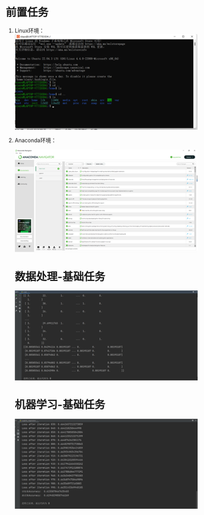 # 前置任务

1. Linux环境：
   ![Linux环境](https://github.com/puraGH/UniqueAI2024_SummerCamp/blob/main/Week1/Linux%E9%85%8D%E7%BD%AE.png?raw=true)

2. Anaconda环境：

   ![Anaconda环境](https://github.com/puraGH/UniqueAI2024_SummerCamp/blob/main/Week1/Anaconda%E9%85%8D%E7%BD%AE.png?raw=true)

   # 数据处理-基础任务

   ![数据预处理](https://github.com/puraGH/UniqueAI2024_SummerCamp/blob/main/Week1/%E6%95%B0%E6%8D%AE%E9%A2%84%E5%A4%84%E7%90%86%E7%BB%93%E6%9E%9C.png?raw=true)

   # 机器学习-基础任务

   ![逻辑回归](https://github.com/puraGH/UniqueAI2024_SummerCamp/blob/main/Week1/%E9%80%BB%E8%BE%91%E5%9B%9E%E5%BD%92%E8%AE%AD%E7%BB%83%E7%BB%93%E6%9E%9C.png?raw=true)

   
